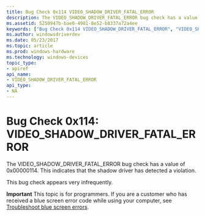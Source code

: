 ```yaml
---
title: Bug Check 0x114 VIDEO_SHADOW_DRIVER_FATAL_ERROR
description: The VIDEO_SHADOW_DRIVER_FATAL_ERROR bug check has a value of 0x00000114. This indicates that the shadow driver has detected a violation.This bug check appears very infrequently.
ms.assetid: 5250947b-bae0-4981-8e52-b8337a72a4ee
keywords: ["Bug Check 0x114 VIDEO_SHADOW_DRIVER_FATAL_ERROR", "VIDEO_SHADOW_DRIVER_FATAL_ERROR"]
ms.author: windowsdriverdev
ms.date: 05/23/2017
ms.topic: article
ms.prod: windows-hardware
ms.technology: windows-devices
topic_type:
- apiref
api_name:
- VIDEO_SHADOW_DRIVER_FATAL_ERROR
api_type:
- NA
---
```


# Bug Check 0x114: VIDEO\_SHADOW\_DRIVER\_FATAL\_ERROR


The VIDEO\_SHADOW\_DRIVER\_FATAL\_ERROR bug check has a value of 0x00000114. This indicates that the shadow driver has detected a violation.

This bug check appears very infrequently.

**Important** This topic is for programmers. If you are a customer who has received a blue screen error code while using your computer, see [Troubleshoot blue screen errors](http://windows.microsoft.com/windows-10/troubleshoot-blue-screen-errors).

 

 




